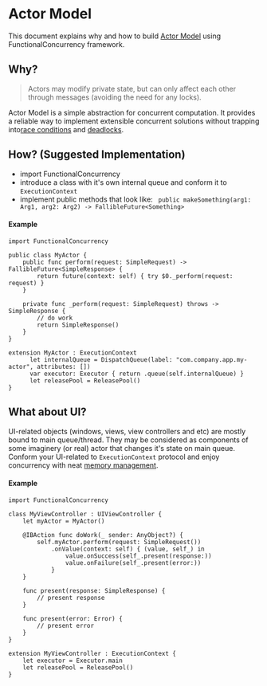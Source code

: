 # Actor Model

This document explains why and how to build [Actor Model](https://en.wikipedia.org/wiki/Actor_model) using FunctionalConcurrency framework.

## Why?
> Actors may modify private state, but can only affect each other through messages (avoiding the need for any locks).

Actor Model is a simple abstraction for concurrent computation. It provides a reliable way to implement extensible concurrent solutions without trapping into[race conditions](https://en.wikipedia.org/wiki/Race_condition#Software) and [deadlocks](https://en.wikipedia.org/wiki/Deadlock).

## How? (Suggested Implementation)

*	import FunctionalConcurrency
*	introduce a class with it's own internal queue and conform it to `ExecutionContext`
*	implement public methods that look like:
``` public makeSomething(arg1: Arg1, arg2: Arg2) -> FallibleFuture<Something>```

#### Example
```
import FunctionalConcurrency

public class MyActor {
	public func perform(request: SimpleRequest) -> FallibleFuture<SimpleResponse> {
		return future(context: self) { try $0._perform(request: request) }
	}
	
	private func _perform(request: SimpleRequest) throws -> SimpleResponse {
		// do work
		return SimpleResponse()
	}
}

extension MyActor : ExecutionContext 
      let internalQueue = DispatchQueue(label: "com.company.app.my-actor", attributes: [])
      var executor: Executor { return .queue(self.internalQueue) }
      let releasePool = ReleasePool()
}
```

## What about UI?
UI-related objects (windows, views, view controllers and etc) are mostly bound to main queue/thread. They may be considered as components of some imaginery (or real) actor that changes it's state on main queue. Conform your UI-related to `ExecutionContext` protocol and enjoy concurrency with neat [memory management](MemoryManagement.md).

#### Example

```
import FunctionalConcurrency

class MyViewController : UIViewController {
	let myActor = MyActor()

	@IBAction func doWork(_ sender: AnyObject?) {
		self.myActor.perform(request: SimpleRequest())
			.onValue(context: self) { (value, self_) in
				value.onSuccess(self_.present(response:))
				value.onFailure(self_.present(error:))
			}
	}
	
	func present(response: SimpleResponse) {
		// present response
	}
	
	func present(error: Error) {
		// present error
	}
}

extension MyViewController : ExecutionContext {
	let executor = Executor.main
	let releasePool = ReleasePool()
}
```